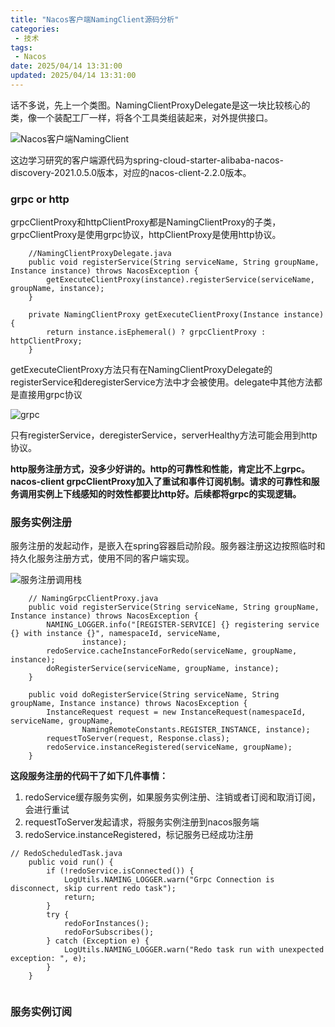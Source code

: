 ```yaml
---
title: "Nacos客户端NamingClient源码分析"
categories: 
 - 技术
tags:
 - Nacos
date: 2025/04/14 13:31:00
updated: 2025/04/14 13:31:00
---
```


话不多说，先上一个类图。NamingClientProxyDelegate是这一块比较核心的类，像一个装配工厂一样，将各个工具类组装起来，对外提供接口。

![Nacos客户端NamingClient](1.png)
<!--more-->

这边学习研究的客户端源代码为spring-cloud-starter-alibaba-nacos-discovery-2021.0.5.0版本，对应的nacos-client-2.2.0版本。

### grpc or http

grpcClientProxy和httpClientProxy都是NamingClientProxy的子类，grpcClientProxy是使用grpc协议，httpClientProxy是使用http协议。

```
    //NamingClientProxyDelegate.java
    public void registerService(String serviceName, String groupName, Instance instance) throws NacosException {
        getExecuteClientProxy(instance).registerService(serviceName, groupName, instance);
    }

    private NamingClientProxy getExecuteClientProxy(Instance instance) {
        return instance.isEphemeral() ? grpcClientProxy : httpClientProxy;
    }
```

getExecuteClientProxy方法只有在NamingClientProxyDelegate的registerService和deregisterService方法中才会被使用。delegate中其他方法都是直接用grpc协议

![grpc](3.png)

只有registerService，deregisterService，serverHealthy方法可能会用到http协议。

**http服务注册方式，没多少好讲的。http的可靠性和性能，肯定比不上grpc。nacos-client grpcClientProxy加入了重试和事件订阅机制。请求的可靠性和服务调用实例上下线感知的时效性都要比http好。后续都将grpc的实现逻辑。**


### 服务实例注册

服务注册的发起动作，是嵌入在spring容器启动阶段。服务器注册这边按照临时和持久化服务注册方式，使用不同的客户端实现。

![服务注册调用栈](2.png)


```
    // NamingGrpcClientProxy.java
    public void registerService(String serviceName, String groupName, Instance instance) throws NacosException {
        NAMING_LOGGER.info("[REGISTER-SERVICE] {} registering service {} with instance {}", namespaceId, serviceName,
                instance);
        redoService.cacheInstanceForRedo(serviceName, groupName, instance);
        doRegisterService(serviceName, groupName, instance);
    }

    public void doRegisterService(String serviceName, String groupName, Instance instance) throws NacosException {
        InstanceRequest request = new InstanceRequest(namespaceId, serviceName, groupName,
                NamingRemoteConstants.REGISTER_INSTANCE, instance);
        requestToServer(request, Response.class);
        redoService.instanceRegistered(serviceName, groupName);
    }
```

**这段服务注册的代码干了如下几件事情：**
1. redoService缓存服务实例，如果服务实例注册、注销或者订阅和取消订阅，会进行重试
2. requestToServer发起请求，将服务实例注册到nacos服务端
3. redoService.instanceRegistered，标记服务已经成功注册

```
// RedoScheduledTask.java
    public void run() {
        if (!redoService.isConnected()) {
            LogUtils.NAMING_LOGGER.warn("Grpc Connection is disconnect, skip current redo task");
            return;
        }
        try {
            redoForInstances();
            redoForSubscribes();
        } catch (Exception e) {
            LogUtils.NAMING_LOGGER.warn("Redo task run with unexpected exception: ", e);
        }
    }


```

### 服务实例订阅




